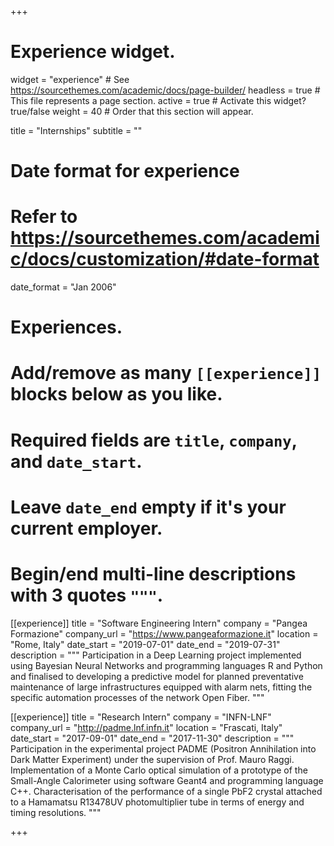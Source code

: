 +++
# Experience widget.
widget = "experience"  # See https://sourcethemes.com/academic/docs/page-builder/
headless = true  # This file represents a page section.
active = true  # Activate this widget? true/false
weight = 40  # Order that this section will appear.

title = "Internships"
subtitle = ""

# Date format for experience
#   Refer to https://sourcethemes.com/academic/docs/customization/#date-format
date_format = "Jan 2006"

# Experiences.
#   Add/remove as many `[[experience]]` blocks below as you like.
#   Required fields are `title`, `company`, and `date_start`.
#   Leave `date_end` empty if it's your current employer.
#   Begin/end multi-line descriptions with 3 quotes `"""`.
[[experience]]
  title = "Software Engineering Intern"
  company = "Pangea Formazione"
  company_url = "https://www.pangeaformazione.it"
  location = "Rome, Italy"
  date_start = "2019-07-01"
  date_end = "2019-07-31"
  description = """
  Participation in a Deep Learning project implemented using Bayesian Neural Networks and programming languages R and Python and finalised to developing a predictive model for planned preventative maintenance of large infrastructures equipped with alarm nets, fitting the specific automation processes of the network Open Fiber.
"""

[[experience]]
  title = "Research Intern"
  company = "INFN-LNF"
  company_url = "http://padme.lnf.infn.it"
  location = "Frascati, Italy"
  date_start = "2017-09-01"
  date_end = "2017-11-30"
  description = """
  Participation in the experimental project PADME (Positron Annihilation into Dark Matter Experiment) under the
supervision of Prof. Mauro Raggi. Implementation of a Monte Carlo optical simulation of a prototype of the Small-Angle Calorimeter using software Geant4 and programming language C++. Characterisation of the performance of a single PbF2 crystal attached to a Hamamatsu R13478UV photomultiplier tube in terms of energy and timing resolutions.
  """

+++
